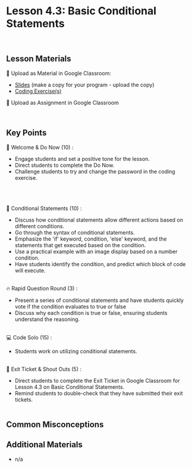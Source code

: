 # Lesson 4.3: Basic Conditional Statements

<br>

## Lesson Materials

📖 Upload as Material in Google Classroom:
- [Slides](https://docs.google.com/presentation/d/1WX0CUoXUgDgF2zVFkkdwSVTR5gF-sbZVYV9XyFO1Gyc/copy) (make a copy for your program - upload the copy)
- [Coding Exercise(s)](https://github.com/Nextech-Catapults/int-u4l3-student-exercises)

📝 Upload as Assignment in Google Classroom

<br>


## Key Points

👋 Welcome & Do Now (10) :
- Engage students and set a positive tone for the lesson.
- Direct students to complete the Do Now.
- Challenge students to try and change the password in the coding exercise.<br><br><br><br>

🔀 Conditional Statements (10) :
- Discuss how conditional statements allow different actions based on different conditions.
- Go through the syntax of conditional statements.
- Emphasize the 'if' keyword, condition, 'else' keyword, and the statements that get executed based on the condition.
- Use a practical example with an image display based on a number condition. 
- Have students identify the condition, and predict which block of code will execute.<br><br>

🔥 Rapid Question Round (3) : 
- Present a series of conditional statements and have students quickly vote if the condition evaluates to true or false
- Discuss why each condition is true or false, ensuring students understand the reasoning.<br><br>

💻 Code Solo (15) : 
- Students work on utilizing conditional statements.<br><br>

👋 Exit Ticket & Shout Outs (5) :
- Direct students to complete the Exit Ticket in Google Classroom for Lesson 4.3 on Basic Conditional Statements.
- Remind students to double-check that they have submitted their exit tickets.<br><br>


## Common Misconceptions



## Additional Materials
- n/a
